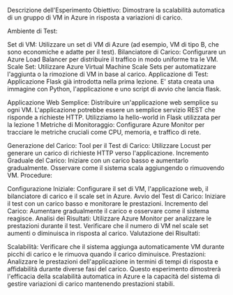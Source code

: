 Descrizione dell'Esperimento
Obiettivo:
Dimostrare la scalabilità automatica di un gruppo di VM in Azure in risposta a variazioni di carico.

Ambiente di Test:

Set di VM: Utilizzare un set di VM di Azure (ad esempio, VM di tipo B, che sono economiche e adatte per il test).
Bilanciatore di Carico: Configurare un Azure Load Balancer per distribuire il traffico in modo uniforme tra le VM.
Scale Set: Utilizzare Azure Virtual Machine Scale Sets per automatizzare l'aggiunta o la rimozione di VM in base al carico.
Applicazione di Test: Applicazione Flask già introdotta nella prima lezione.
E' stata creata una immagine con Python, l'applicazione e uno script di avvio che lancia flask. 


Applicazione Web Semplice: Distribuire un'applicazione web semplice su ogni VM. L'applicazione potrebbe essere un semplice servizio REST che risponde a richieste HTTP. Utilizziamo la hello-world in Flask utilizzata per la lezione 1
Metriche di Monitoraggio: Configurare Azure Monitor per tracciare le metriche cruciali come CPU, memoria, e traffico di rete.

Generazione del Carico:
Tool per il Test di Carico: Utilizzare Locust per generare un carico di richieste HTTP verso l'applicazione.
Incremento Graduale del Carico: Iniziare con un carico basso e aumentarlo gradualmente. Osservare come il sistema scala aggiungendo o rimuovendo VM.
Procedure:

Configurazione Iniziale: Configurare il set di VM, l'applicazione web, il bilanciatore di carico e il scale set in Azure.
Avvio del Test di Carico: Iniziare il test con un carico basso e monitorare le prestazioni.
Incremento del Carico: Aumentare gradualmente il carico e osservare come il sistema reagisce.
Analisi dei Risultati: Utilizzare Azure Monitor per analizzare le prestazioni durante il test. Verificare che il numero di VM nel scale set aumenti o diminuisca in risposta al carico.
Valutazione dei Risultati:

Scalabilità: Verificare che il sistema aggiunga automaticamente VM durante picchi di carico e le rimuova quando il carico diminuisce.
Prestazioni: Analizzare le prestazioni dell'applicazione in termini di tempi di risposta e affidabilità durante diverse fasi del carico.
Questo esperimento dimostrerà l'efficacia della scalabilità automatica in Azure e la capacità del sistema di gestire variazioni di carico mantenendo prestazioni stabili.